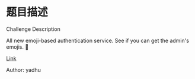 # 题目描述

Challenge Description

All new emoji-based authentication service. See if you can get the admin's emojis. 🥷

[Link](http://web.chall.bi0s.in:10101/)

Author: yadhu